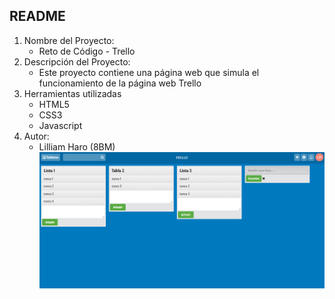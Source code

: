 ## README
1. Nombre del Proyecto:
	- Reto de Código - Trello
2. Descripción del Proyecto:
	- Este proyecto contiene una página web que simula el funcionamiento de la página web Trello
3. Herramientas utilizadas
	- HTML5
	- CSS3
	- Javascript
4. Autor:
	- Lilliam Haro (8BM)
![Vista Previa](assets/images/trello.png)
